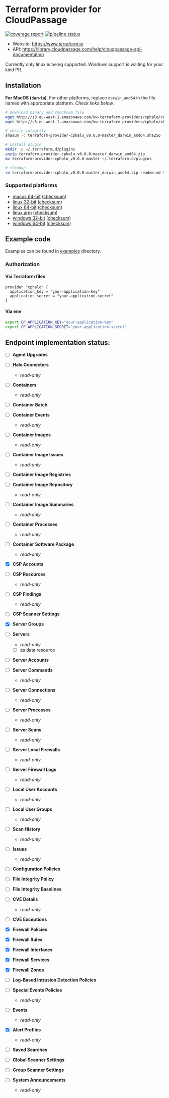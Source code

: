 # Terraform provider for CloudPassage

[![coverage report](https://gitlab.skypicker.com/devops/terraform-provider-cphalo/badges/master/coverage.svg)](https://gitlab.skypicker.com/devops/terraform-provider-cphalo/commits/master)
[![pipeline status](https://gitlab.skypicker.com/devops/terraform-provider-cphalo/badges/master/pipeline.svg)](https://gitlab.skypicker.com/devops/terraform-provider-cphalo/commits/master)

- Website: https://www.terraform.io
- API: https://library.cloudpassage.com/help/cloudpassage-api-documentation

Currently only linux is being supported. Windows support is waiting for your kind PR.

## Installation

**For MacOS (`darwin`)**.
For other platforms, replace `darwin_amd64` in the file names with appropriate platform. *Check links below*.

```bash
# download binary and checksum file
wget http://s3.eu-west-1.amazonaws.com/kw-terraform-providers/cphalo/v0.0.0-master/terraform-provider-cphalo_v0.0.0-master_darwin_amd64.zip
wget http://s3.eu-west-1.amazonaws.com/kw-terraform-providers/cphalo/v0.0.0-master/terraform-provider-cphalo_v0.0.0-master_darwin_amd64.sha256

# verify integrity
shasum -c terraform-provider-cphalo_v0.0.0-master_darwin_amd64.sha256

# install plugin
mkdir -p ~/.terraform.d/plugins
unzip terraform-provider-cphalo_v0.0.0-master_darwin_amd64.zip
mv terraform-provider-cphalo_v0.0.0-master ~/.terraform.d/plugins

# cleanup
rm terraform-provider-cphalo_v0.0.0-master_darwin_amd64.zip readme.md terraform-provider-cphalo_v0.0.0-master_darwin_amd64.sha256
```

### Supported platforms

- [macos 64-bit](http://s3.eu-west-1.amazonaws.com/kw-terraform-providers/cphalo/v0.0.0-master/terraform-provider-cphalo_v0.0.0-master_darwin_amd64.zip) ([checksum](http://s3.eu-west-1.amazonaws.com/kw-terraform-providers/cphalo/v0.0.0-master/terraform-provider-cphalo_v0.0.0-master_darwin_amd64.sha256))
- [linux 32-bit](http://s3.eu-west-1.amazonaws.com/kw-terraform-providers/cphalo/v0.0.0-master/terraform-provider-cphalo_v0.0.0-master_linux_386.zip) ([checksum](http://s3.eu-west-1.amazonaws.com/kw-terraform-providers/cphalo/v0.0.0-master/terraform-provider-cphalo_v0.0.0-master_linux_386.sha256))
- [linux 64-bit](http://s3.eu-west-1.amazonaws.com/kw-terraform-providers/cphalo/v0.0.0-master/terraform-provider-cphalo_v0.0.0-master_linux_amd64.zip) ([checksum](http://s3.eu-west-1.amazonaws.com/kw-terraform-providers/cphalo/v0.0.0-master/terraform-provider-cphalo_v0.0.0-master_linux_amd64.sha256))
- [linux arm](http://s3.eu-west-1.amazonaws.com/kw-terraform-providers/cphalo/v0.0.0-master/terraform-provider-cphalo_v0.0.0-master_linux_arm.zip) ([checksum](http://s3.eu-west-1.amazonaws.com/kw-terraform-providers/cphalo/v0.0.0-master/terraform-provider-cphalo_v0.0.0-master_linux_arm.sha256))
- [windows 32-bit](http://s3.eu-west-1.amazonaws.com/kw-terraform-providers/cphalo/v0.0.0-master/terraform-provider-cphalo_v0.0.0-master_windows_386.zip) ([checksum](http://s3.eu-west-1.amazonaws.com/kw-terraform-providers/cphalo/v0.0.0-master/terraform-provider-cphalo_v0.0.0-master_windows_386.sha256))
- [windows 64-bit](http://s3.eu-west-1.amazonaws.com/kw-terraform-providers/cphalo/v0.0.0-master/terraform-provider-cphalo_v0.0.0-master_windows_amd64.zip) ([checksum](http://s3.eu-west-1.amazonaws.com/kw-terraform-providers/cphalo/v0.0.0-master/terraform-provider-cphalo_v0.0.0-master_windows_amd64.sha256))

## Example code

Examples can be found in [examples](examples/basic) directory.

### Authorization

#### Via Terraform files

```hcl-terraform
provider "cphalo" {
  application_key = "your-application-key"
  application_secret = "your-application-secret"
}
```

#### Via env

```bash
export CP_APPLICATION_KEY="your-application-key"
export CP_APPLICATION_SECRET="your-application-secret"
```

## Endpoint implementation status:

- [ ] **Agent Upgrades**

- [ ] **Halo Connectors**
    - *read-only*

- [ ] **Containers**
    - *read-only*

- [ ] **Container Batch**

- [ ] **Container Events**
    - *read-only*

- [ ] **Container Images**
    - *read-only*

- [ ] **Container Image Issues**
    - *read-only*

- [ ] **Container Image Registries**

- [ ] **Container Image Repository**
    - *read-only*

- [ ] **Container Image Summaries**
    - *read-only*

- [ ] **Container Processes**
    - *read-only*

- [ ] **Container Software Package**
    - *read-only*

- [x] **CSP Accounts**

- [ ] **CSP Resources**
    - *read-only*

- [ ] **CSP Findings**
    - *read-only*

- [ ] **CSP Scanner Settings**

- [x] **Server Groups**

- [ ] **Servers**
    - *read-only*
    - [ ] as data resource

- [ ] **Server Accounts**

- [ ] **Server Commands**
    - *read-only*

- [ ] **Server Connections**
    - *read-only*

- [ ] **Server Processes**
    - *read-only*

- [ ] **Server Scans**
    - *read-only*

- [ ] **Server Local Firewalls**
    - *read-only*

- [ ] **Server Firewall Logs**
    - *read-only*

- [ ] **Local User Accounts**
    - *read-only*

- [ ] **Local User Groups**
    - *read-only*

- [ ] **Scan History**
    - *read-only*

- [ ] **Issues**
    - *read-only*

- [ ] **Configuration Policies**

- [ ] **File Integrity Policy**

- [ ] **File Integrity Baselines**

- [ ] **CVE Details**
    - *read-only*

- [ ] **CVE Exceptions**

- [x] **Firewall Policies**

- [x] **Firewall Rules**

- [x] **Firewall Interfaces**

- [x] **Firewall Services**

- [x] **Firewall Zones**

- [ ] **Log-Based Intrusion Detection Policies**

- [ ] **Special Events Policies**
    - *read-only*

- [ ] **Events**
    - *read-only*

- [x] **Alert Proflies**
    - *read-only*

- [ ] **Saved Searches**

- [ ] **Global Scanner Settings**

- [ ] **Group Scanner Settings**

- [ ] **System Announcements**
    - *read-only*
